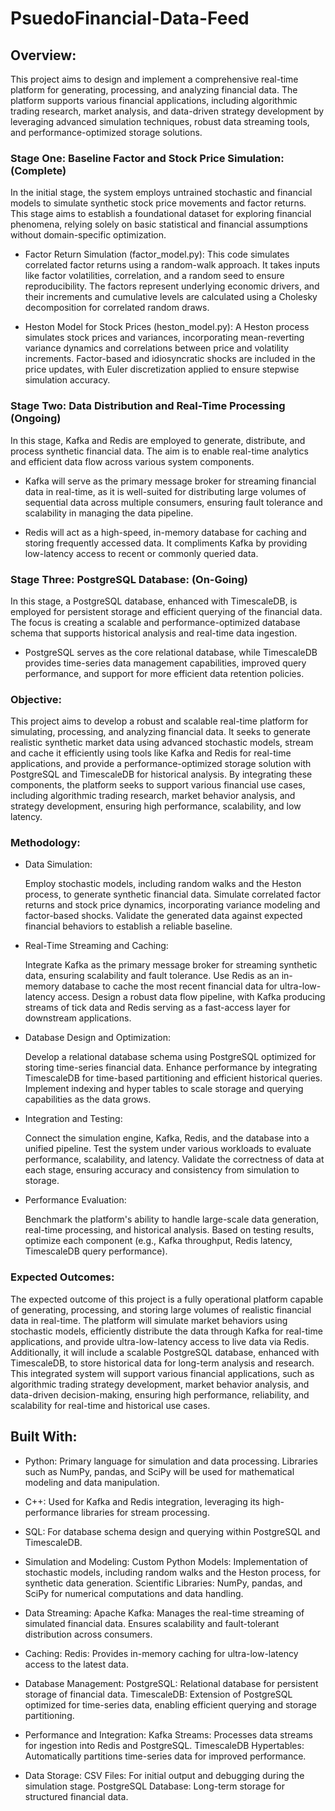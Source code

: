# PsuedoFinancial-Data-Feed

## Overview: 

This project aims to design and implement a comprehensive real-time platform for generating, processing, and analyzing financial data. The platform supports various financial applications, including algorithmic trading research, market analysis, and data-driven strategy development by leveraging advanced simulation techniques, robust data streaming tools, and performance-optimized storage solutions.

### Stage One: Baseline Factor and Stock Price Simulation: (Complete)

In the initial stage, the system employs untrained stochastic and financial models to simulate synthetic stock price movements and factor returns. This stage aims to establish a foundational dataset for exploring financial phenomena, relying solely on basic statistical and financial assumptions without domain-specific optimization.

- Factor Return Simulation (factor_model.py):
This code simulates correlated factor returns using a random-walk approach. It takes inputs like factor volatilities, correlation, and a random seed to ensure reproducibility. The factors represent underlying economic drivers, and their increments and cumulative levels are calculated using a Cholesky decomposition for correlated random draws.

- Heston Model for Stock Prices (heston_model.py):
A Heston process simulates stock prices and variances, incorporating mean-reverting variance dynamics and correlations between price and volatility increments. Factor-based and idiosyncratic shocks are included in the price updates, with Euler discretization applied to ensure stepwise simulation accuracy.

### Stage Two: Data Distribution and Real-Time Processing (Ongoing)

In this stage, Kafka and Redis are employed to generate, distribute, and process synthetic financial data. The aim is to enable real-time analytics and efficient data flow across various system components. 

- Kafka will serve as the primary message broker for streaming financial data in real-time, as it is well-suited for distributing large volumes of sequential data across multiple consumers, ensuring fault tolerance and scalability in managing the data pipeline.

- Redis will act as a high-speed, in-memory database for caching and storing frequently accessed data. It compliments Kafka by providing low-latency access to recent or commonly queried data. 

### Stage Three: PostgreSQL Database: (On-Going)

In this stage, a PostgreSQL database, enhanced with TimescaleDB, is employed for persistent storage and efficient querying of the financial data. The focus is creating a scalable and performance-optimized database schema that supports historical analysis and real-time data ingestion.

- PostgreSQL serves as the core relational database, while TimescaleDB provides time-series data management capabilities, improved query performance, and support for more efficient data retention policies. 

### Objective: 

This project aims to develop a robust and scalable real-time platform for simulating, processing, and analyzing financial data. It seeks to generate realistic synthetic market data using advanced stochastic models, stream and cache it efficiently using tools like Kafka and Redis for real-time applications, and provide a performance-optimized storage solution with PostgreSQL and TimescaleDB for historical analysis. By integrating these components, the platform seeks to support various financial use cases, including algorithmic trading research, market behavior analysis, and strategy development, ensuring high performance, scalability, and low latency.

### Methodology:

- Data Simulation:

    Employ stochastic models, including random walks and the Heston process, to generate synthetic financial data.
    Simulate correlated factor returns and stock price dynamics, incorporating variance modeling and factor-based shocks.
    Validate the generated data against expected financial behaviors to establish a reliable baseline.

- Real-Time Streaming and Caching:

    Integrate Kafka as the primary message broker for streaming synthetic data, ensuring scalability and fault tolerance.
    Use Redis as an in-memory database to cache the most recent financial data for ultra-low-latency access.
    Design a robust data flow pipeline, with Kafka producing streams of tick data and Redis serving as a fast-access layer for downstream applications.

- Database Design and Optimization:

    Develop a relational database schema using PostgreSQL optimized for storing time-series financial data.
    Enhance performance by integrating TimescaleDB for time-based partitioning and efficient historical queries.
    Implement indexing and hyper tables to scale storage and querying capabilities as the data grows.

- Integration and Testing:

    Connect the simulation engine, Kafka, Redis, and the database into a unified pipeline.
    Test the system under various workloads to evaluate performance, scalability, and latency.
    Validate the correctness of data at each stage, ensuring accuracy and consistency from simulation to storage.

- Performance Evaluation:

    Benchmark the platform's ability to handle large-scale data generation, real-time processing, and historical analysis.
    Based on testing results, optimize each component (e.g., Kafka throughput, Redis latency, TimescaleDB query performance).

### Expected Outcomes: 

The expected outcome of this project is a fully operational platform capable of generating, processing, and storing large volumes of realistic financial data in real-time. The platform will simulate market behaviors using stochastic models, efficiently distribute the data through Kafka for real-time applications, and provide ultra-low-latency access to live data via Redis. Additionally, it will include a scalable PostgreSQL database, enhanced with TimescaleDB, to store historical data for long-term analysis and research. This integrated system will support various financial applications, such as algorithmic trading strategy development, market behavior analysis, and data-driven decision-making, ensuring high performance, reliability, and scalability for real-time and historical use cases.

## Built With:

- Python:
        Primary language for simulation and data processing.
        Libraries such as NumPy, pandas, and SciPy will be used for mathematical modeling and data manipulation.
- C++:
        Used for Kafka and Redis integration, leveraging its high-performance libraries for stream processing.
- SQL:
        For database schema design and querying within PostgreSQL and TimescaleDB.

- Simulation and Modeling:
        Custom Python Models: Implementation of stochastic models, including random walks and the Heston process, for synthetic data generation.
        Scientific Libraries: NumPy, pandas, and SciPy for numerical computations and data handling.

- Data Streaming:
        Apache Kafka:
            Manages the real-time streaming of simulated financial data.
            Ensures scalability and fault-tolerant distribution across consumers.

- Caching:
        Redis:
            Provides in-memory caching for ultra-low-latency access to the latest data.

- Database Management:
       PostgreSQL:
            Relational database for persistent storage of financial data.
       TimescaleDB:
            Extension of PostgreSQL optimized for time-series data, enabling efficient querying and storage partitioning.

- Performance and Integration:
        Kafka Streams:
            Processes data streams for ingestion into Redis and PostgreSQL.
        TimescaleDB Hypertables:
            Automatically partitions time-series data for improved performance.

- Data Storage:
        CSV Files:
            For initial output and debugging during the simulation stage.
        PostgreSQL Database:
            Long-term storage for structured financial data.
